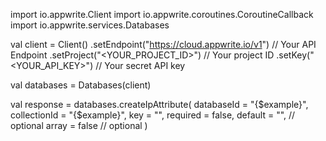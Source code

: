 import io.appwrite.Client
import io.appwrite.coroutines.CoroutineCallback
import io.appwrite.services.Databases

val client = Client()
    .setEndpoint("https://cloud.appwrite.io/v1") // Your API Endpoint
    .setProject("<YOUR_PROJECT_ID>") // Your project ID
    .setKey("<YOUR_API_KEY>") // Your secret API key

val databases = Databases(client)

val response = databases.createIpAttribute(
    databaseId = "{$example}",
    collectionId = "{$example}",
    key = "",
    required = false,
    default = "", // optional
    array = false // optional
)
